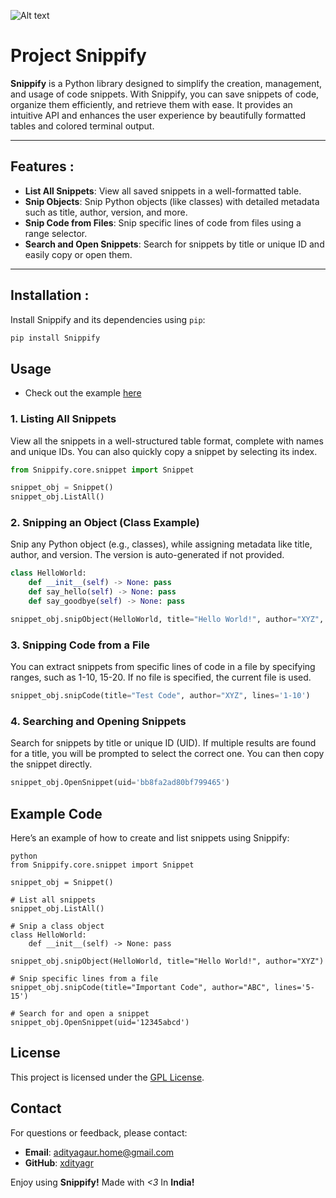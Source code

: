 ![Alt text](https://github.com/xdityagr/Snippify/blob/main/assets/banner-snippify.png?raw=true "Banner Image")

# Project Snippify

**Snippify** is a Python library designed to simplify the creation, management, and usage of code snippets. With Snippify, you can save snippets of code, organize them efficiently, and retrieve them with ease. It provides an intuitive API and enhances the user experience by beautifully formatted tables and colored terminal output.

---

## Features :

- **List All Snippets**: View all saved snippets in a well-formatted table.
- **Snip Objects**: Snip Python objects (like classes) with detailed metadata such as title, author, version, and more.
- **Snip Code from Files**: Snip specific lines of code from files using a range selector.
- **Search and Open Snippets**: Search for snippets by title or unique ID and easily copy or open them.

---

## Installation :

Install Snippify and its dependencies using `pip`:

```bash
pip install Snippify
```
## Usage
- Check out the example [here](src/examples/example.py)
  
### 1. Listing All Snippets

View all the snippets in a well-structured table format, complete with names and unique IDs. You can also quickly copy a snippet by selecting its index.

```python
from Snippify.core.snippet import Snippet

snippet_obj = Snippet()
snippet_obj.ListAll()
```
### 2. Snipping an Object (Class Example)
Snip any Python object (e.g., classes), while assigning metadata like title, author, and version. The version is auto-generated if not provided.

```python
class HelloWorld:
    def __init__(self) -> None: pass
    def say_hello(self) -> None: pass
    def say_goodbye(self) -> None: pass

snippet_obj.snipObject(HelloWorld, title="Hello World!", author="XYZ", version='3.12.4')
```

### 3. Snipping Code from a File
You can extract snippets from specific lines of code in a file by specifying ranges, such as 1-10, 15-20. If no file is specified, the current file is used.

```python
snippet_obj.snipCode(title="Test Code", author="XYZ", lines='1-10')
```

### 4. Searching and Opening Snippets
Search for snippets by title or unique ID (UID). If multiple results are found for a title, you will be prompted to select the correct one. You can then copy the snippet directly.

```python
snippet_obj.OpenSnippet(uid='bb8fa2ad80bf799465')
```


## Example Code
Here’s an example of how to create and list snippets using Snippify:

```
python
from Snippify.core.snippet import Snippet

snippet_obj = Snippet()

# List all snippets
snippet_obj.ListAll()

# Snip a class object
class HelloWorld:
    def __init__(self) -> None: pass

snippet_obj.snipObject(HelloWorld, title="Hello World!", author="XYZ")

# Snip specific lines from a file
snippet_obj.snipCode(title="Important Code", author="ABC", lines='5-15')

# Search for and open a snippet
snippet_obj.OpenSnippet(uid='12345abcd')
```

## License

This project is licensed under the [GPL License](LICENSE).

## Contact

For questions or feedback, please contact:

- **Email**: adityagaur.home@gmail.com
- **GitHub**: [xdityagr](https://github.com/xdityagr)

Enjoy using **Snippify!** Made with _<3_ In **India!**
